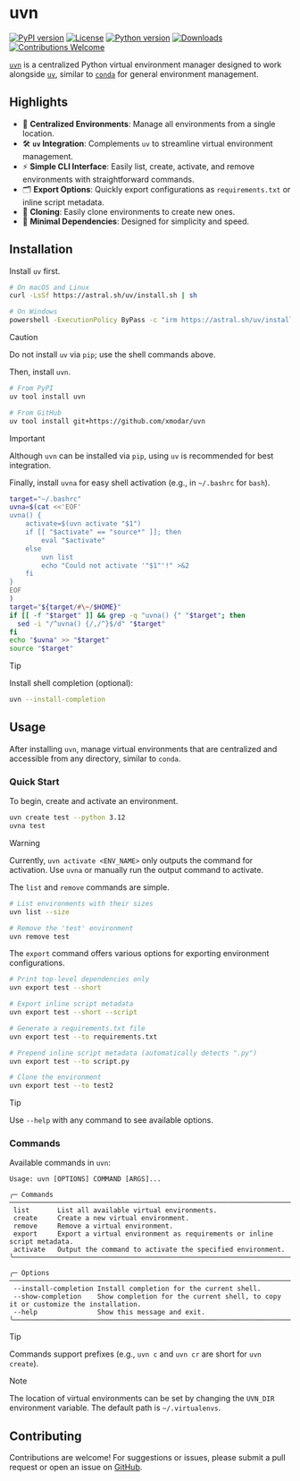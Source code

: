 # uvn

[![PyPI version](https://img.shields.io/pypi/v/uvn)](https://pypi.org/project/uvn/)
[![License](https://img.shields.io/pypi/l/uvn)](https://opensource.org/licenses/MIT)
[![Python version](https://img.shields.io/pypi/pyversions/uvn)](https://pypi.org/project/uvn/)
[![Downloads](https://img.shields.io/pypi/dd/uvn)](https://pypi.org/project/uvn/)
[![Contributions Welcome](https://img.shields.io/badge/contributions-welcome-brightgreen.svg)](https://github.com/yourusername/uvn)

[`uvn`](https://github.com/xmodar/uvn) is a centralized Python virtual environment manager designed to work alongside [`uv`](https://astral.sh/uv), similar to [`conda`](https://conda.io) for general environment management.

## Highlights

- 🎯 **Centralized Environments**: Manage all environments from a single location.
- 🛠️ **`uv` Integration**: Complements `uv` to streamline virtual environment management.
- ⚡️ **Simple CLI Interface**: Easily list, create, activate, and remove environments with straightforward commands.
- 🗂️ **Export Options**: Quickly export configurations as `requirements.txt` or inline script metadata.
- 💾 **Cloning**: Easily clone environments to create new ones.
- 🚀 **Minimal Dependencies**: Designed for simplicity and speed.

## Installation

Install `uv` first.

```bash
# On macOS and Linux
curl -LsSf https://astral.sh/uv/install.sh | sh

# On Windows
powershell -ExecutionPolicy ByPass -c "irm https://astral.sh/uv/install.ps1 | iex"
```

> [!CAUTION]
> Do not install `uv` via `pip`; use the shell commands above.

Then, install `uvn`.

```bash
# From PyPI
uv tool install uvn

# From GitHub
uv tool install git+https://github.com/xmodar/uvn
```

> [!IMPORTANT]
> Although `uvn` can be installed via `pip`, using `uv` is recommended for best integration.

Finally, install `uvna` for easy shell activation (e.g., in `~/.bashrc` for `bash`).

```bash
target="~/.bashrc"
uvna=$(cat <<'EOF'
uvna() {
    activate=$(uvn activate "$1")
    if [[ "$activate" == "source*" ]]; then
        eval "$activate"
    else
        uvn list
        echo "Could not activate '"$1"'!" >&2
    fi
}
EOF
)
target="${target/#\~/$HOME}"
if [[ -f "$target" ]] && grep -q "uvna() {" "$target"; then
  sed -i "/^uvna() {/,/^}$/d" "$target"
fi
echo "$uvna" >> "$target"
source "$target"
```

> [!TIP]
> Install shell completion (optional):
> ```bash
> uvn --install-completion
> ```

## Usage

After installing `uvn`, manage virtual environments that are centralized and accessible from any directory, similar to `conda`.

### Quick Start

To begin, create and activate an environment.

```bash
uvn create test --python 3.12
uvna test
```

> [!WARNING]
> Currently, `uvn activate <ENV_NAME>` only outputs the command for activation. Use `uvna` or manually run the output command to activate.

The `list` and `remove` commands are simple.

```bash
# List environments with their sizes
uvn list --size

# Remove the 'test' environment
uvn remove test
```

The `export` command offers various options for exporting environment configurations.

```bash
# Print top-level dependencies only
uvn export test --short

# Export inline script metadata
uvn export test --short --script

# Generate a requirements.txt file
uvn export test --to requirements.txt

# Prepend inline script metadata (automatically detects ".py")
uvn export test --to script.py

# Clone the environment
uvn export test --to test2
```

> [!TIP]
> Use `--help` with any command to see available options.

### Commands

Available commands in `uvn`:

```plaintext
Usage: uvn [OPTIONS] COMMAND [ARGS]...

╭─ Commands ──────────────────────────────────────────────────────────────────────────────────────────╮
 list       List all available virtual environments.
 create     Create a new virtual environment.
 remove     Remove a virtual environment.
 export     Export a virtual environment as requirements or inline script metadata.
 activate   Output the command to activate the specified environment.
╰─────────────────────────────────────────────────────────────────────────────────────────────────────╯

╭─ Options ───────────────────────────────────────────────────────────────────────────────────────────╮
 --install-completion Install completion for the current shell.
 --show-completion    Show completion for the current shell, to copy it or customize the installation.
 --help               Show this message and exit.
╰─────────────────────────────────────────────────────────────────────────────────────────────────────╯
```

> [!TIP]
> Commands support prefixes (e.g., `uvn c` and `uvn cr` are short for `uvn create`).

> [!NOTE]
> The location of virtual environments can be set by changing the `UVN_DIR` environment variable. The default path is `~/.virtualenvs`.

## Contributing

Contributions are welcome! For suggestions or issues, please submit a pull request or open an issue on [GitHub](https://github.com/xmodar/uvn).

